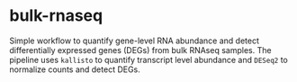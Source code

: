 # bulk-rnaseq
Simple  workflow to quantify gene-level RNA abundance and detect differentially expressed genes (DEGs) 
from bulk RNAseq samples. The pipeline uses `kallisto` to quantify transcript level abundance and `DESeq2` 
to normalize counts and detect DEGs. 
